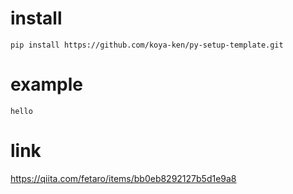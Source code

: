 # install

```
pip install https://github.com/koya-ken/py-setup-template.git
```

# example

```
hello
```

# link
https://qiita.com/fetaro/items/bb0eb8292127b5d1e9a8